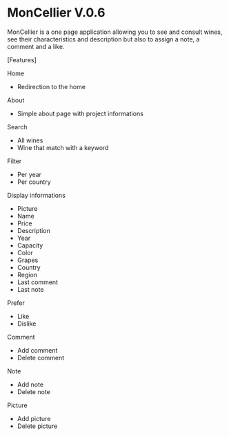 # MonCellier V.0.6
 MonCellier is a one page application allowing you to see and consult wines, see their characteristics and description but also to assign a note, a comment and a like.

[Features]

Home
 - Redirection to the home 

About
 - Simple about page with project informations

Search
 - All wines
 - Wine that match with a keyword

Filter
 - Per year
 - Per country

Display informations
 - Picture
 - Name
 - Price 
 - Description
 - Year
 - Capacity
 - Color
 - Grapes
 - Country
 - Region
 - Last comment
 - Last note

Prefer
 - Like
 - Dislike
 
Comment
  - Add comment
  - Delete comment 

Note
 - Add note
 - Delete note
 
 Picture
  - Add picture
  - Delete picture
